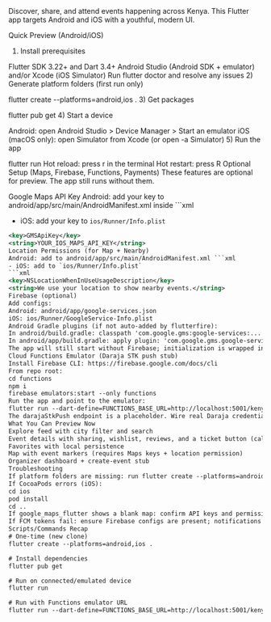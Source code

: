 <title> eventuallyke Kenya Events Hub </title>
Discover, share, and attend events happening across Kenya. This Flutter app targets Android and iOS with a youthful, modern UI.

Quick Preview (Android/iOS)
1) Install prerequisites

Flutter SDK 3.22+ and Dart 3.4+
Android Studio (Android SDK + emulator) and/or Xcode (iOS Simulator)
Run flutter doctor and resolve any issues
2) Generate platform folders (first run only)

flutter create --platforms=android,ios .
3) Get packages

flutter pub get
4) Start a device

Android: open Android Studio > Device Manager > Start an emulator
iOS (macOS only): open Simulator from Xcode (or open -a Simulator)
5) Run the app

flutter run
Hot reload: press r in the terminal
Hot restart: press R
Optional Setup (Maps, Firebase, Functions, Payments)
These features are optional for preview. The app still runs without them.

Google Maps API Key
Android: add your key to android/app/src/main/AndroidManifest.xml inside <application> ```xml
- iOS: add your key to `ios/Runner/Info.plist`
```xml
<key>GMSApiKey</key>
<string>YOUR_IOS_MAPS_API_KEY</string>
Location Permissions (for Map + Nearby)
Android: add to android/app/src/main/AndroidManifest.xml ```xml
- iOS: add to `ios/Runner/Info.plist`
```xml
<key>NSLocationWhenInUseUsageDescription</key>
<string>We use your location to show nearby events.</string>
Firebase (optional)
Add configs:
Android: android/app/google-services.json
iOS: ios/Runner/GoogleService-Info.plist
Android Gradle plugins (if not auto-added by flutterfire):
In android/build.gradle: classpath 'com.google.gms:google-services:...'
In android/app/build.gradle: apply plugin: 'com.google.gms.google-services'
The app will still start without Firebase; initialization is wrapped in a safe try/catch.
Cloud Functions Emulator (Daraja STK push stub)
Install Firebase CLI: https://firebase.google.com/docs/cli
From repo root:
cd functions
npm i
firebase emulators:start --only functions
Run the app and point to the emulator:
flutter run --dart-define=FUNCTIONS_BASE_URL=http://localhost:5001/kenya-events-hub/us-central1
The darajaStkPush endpoint is a placeholder. Wire real Daraja credentials and logic before production use.
What You Can Preview Now
Explore feed with city filter and search
Event details with sharing, wishlist, reviews, and a ticket button (calls the stubbed STK push via Functions)
Favorites with local persistence
Map with event markers (requires Maps keys + location permission)
Organizer dashboard + create-event stub
Troubleshooting
If platform folders are missing: run flutter create --platforms=android,ios .
If CocoaPods errors (iOS):
cd ios
pod install
cd ..
If google_maps_flutter shows a blank map: confirm API keys and permissions, and that your emulator/simulator has network access.
If FCM tokens fail: ensure Firebase configs are present; notifications are optional in dev.
Scripts/Commands Recap
# One-time (new clone)
flutter create --platforms=android,ios .

# Install dependencies
flutter pub get

# Run on connected/emulated device
flutter run

# Run with Functions emulator URL
flutter run --dart-define=FUNCTIONS_BASE_URL=http://localhost:5001/kenya-events-hub/us-central1
